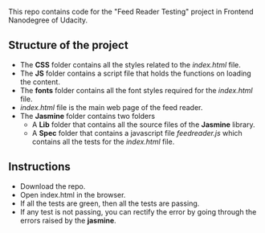 This repo contains code for the "Feed Reader Testing" project in Frontend Nanodegree of Udacity.

## Structure of the project
- The **CSS** folder contains all the styles related to the _index.html_ file.
- The **JS** folder contains a script file that holds the functions on loading the content.
- The **fonts** folder contains all the font styles required for the _index.html_ file.
- _index.html_ file is the main web page of the feed reader.
- The **Jasmine** folder contains two folders
  - A **Lib** folder that contains all the source files of the **Jasmine** library.
  - A **Spec** folder that contains a javascript file _feedreader.js_ which contains all the tests for the _index.html_ file.

## Instructions
- Download the repo.
- Open index.html in the browser.
- If all the tests are green, then all the tests are passing.
- If any test is not passing, you can rectify the error by going through the errors raised by the **jasmine**.
